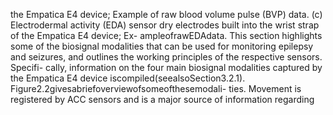 the Empatica E4 device; Example of raw blood volume pulse (BVP) data. (c) Electrodermal
activity (EDA) sensor dry electrodes built into the wrist strap of the Empatica E4 device; Ex-
ampleofrawEDAdata.
This section highlights some of the biosignal modalities that can be used for monitoring
epilepsy and seizures, and outlines the working principles of the respective sensors. Specifi-
cally, information on the four main biosignal modalities captured by the Empatica E4 device
iscompiled(seealsoSection3.2.1). Figure2.2givesabriefoverviewofsomeofthesemodali-
ties. Movement is registered by ACC sensors and is a major source of information regarding
